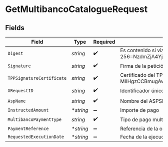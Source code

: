 # GetMultibancoCatalogueRequest


## Fields

| Field                                                                                                                                                                                                                       | Type                                                                                                                                                                                                                        | Required                                                                                                                                                                                                                    | Description                                                                                                                                                                                                                 |
| --------------------------------------------------------------------------------------------------------------------------------------------------------------------------------------------------------------------------- | --------------------------------------------------------------------------------------------------------------------------------------------------------------------------------------------------------------------------- | --------------------------------------------------------------------------------------------------------------------------------------------------------------------------------------------------------------------------- | --------------------------------------------------------------------------------------------------------------------------------------------------------------------------------------------------------------------------- |
| `Digest`                                                                                                                                                                                                                    | *string*                                                                                                                                                                                                                    | :heavy_check_mark:                                                                                                                                                                                                          | Es contenido si viaja el campo Signature. Ej: Digest: SHA-256=NzdmZjA4YjY5M2M2NDYyMmVjOWFmMGNmYTZiNTU3MjVmNDI4NTRlMzJkYzE3ZmNmMDE3ZGFmMjhhNTc5OTU3OQ==                                                                      |
| `Signature`                                                                                                                                                                                                                 | *string*                                                                                                                                                                                                                    | :heavy_check_mark:                                                                                                                                                                                                          | Firma de la petición por el TPP.                                                                                                                                                                                            |
| `TPPSignatureCertificate`                                                                                                                                                                                                   | *string*                                                                                                                                                                                                                    | :heavy_check_mark:                                                                                                                                                                                                          | Certificado del TPP usado para firmar la petición, en base64, sin cabecera, pie ni saltos de linea. Ej: TPP-Signature-Certificate: MIIHgzCCBmugAwIBAgIIZzZvBQlt0UcwDQYJ………….KoZIhvcNAQELBQAwSTELMAkGA1UEBhMCVVMxEzARBgNVBA  |
| `XRequestID`                                                                                                                                                                                                                | *string*                                                                                                                                                                                                                    | :heavy_check_mark:                                                                                                                                                                                                          | Identificador único de la transacción asignado por el TPP. Ej: X-Request-ID: 1b3ab8e8-0fd5-43d2-946e-d75958b172e7                                                                                                           |
| `AspName`                                                                                                                                                                                                                   | *string*                                                                                                                                                                                                                    | :heavy_check_mark:                                                                                                                                                                                                          | Nombre del ASPSP al que desea realizar la petición.                                                                                                                                                                         |
| `InstructedAmount`                                                                                                                                                                                                          | **string*                                                                                                                                                                                                                   | :heavy_minus_sign:                                                                                                                                                                                                          | Importe de pago                                                                                                                                                                                                             |
| `MultibancoPaymentType`                                                                                                                                                                                                     | *string*                                                                                                                                                                                                                    | :heavy_check_mark:                                                                                                                                                                                                          | Tipo de pago multibanco                                                                                                                                                                                                     |
| `PaymentReference`                                                                                                                                                                                                          | **string*                                                                                                                                                                                                                   | :heavy_minus_sign:                                                                                                                                                                                                          | Referencia de la operación                                                                                                                                                                                                  |
| `RequestedExecutionDate`                                                                                                                                                                                                    | **string*                                                                                                                                                                                                                   | :heavy_minus_sign:                                                                                                                                                                                                          | Fecha de la ejecución del pago                                                                                                                                                                                              |